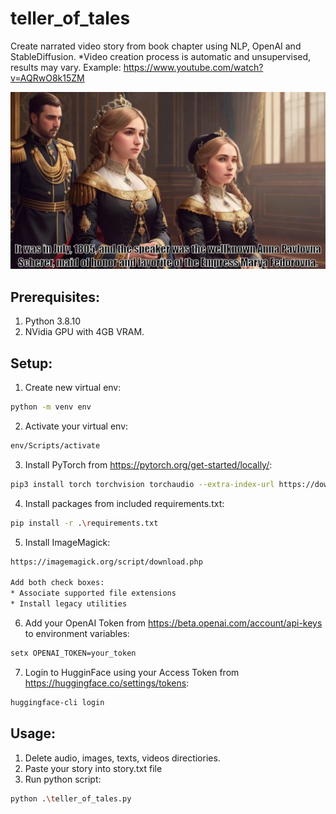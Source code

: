 # teller_of_tales
Create narrated video story from book chapter using NLP, OpenAI and StableDiffusion. 
*Video creation process is automatic and unsupervised, results may vary.
Example: https://www.youtube.com/watch?v=AQRwO8k15ZM

![alt text](https://github.com/dawmro/teller_of_tales/blob/main/screenshot.png?raw=true)

## Prerequisites:
1. Python 3.8.10
2. NVidia GPU with 4GB VRAM. 

## Setup:
1. Create new virtual env:
``` sh
python -m venv env
```
2. Activate your virtual env:
``` sh
env/Scripts/activate
```
3. Install PyTorch from https://pytorch.org/get-started/locally/:
``` sh
pip3 install torch torchvision torchaudio --extra-index-url https://download.pytorch.org/whl/cu116
```
4. Install packages from included requirements.txt:
``` sh
pip install -r .\requirements.txt
```
5. Install ImageMagick:
``` sh
https://imagemagick.org/script/download.php

Add both check boxes:
* Associate supported file extensions
* Install legacy utilities
```
6. Add your OpenAI Token from https://beta.openai.com/account/api-keys to environment variables:
``` sh
setx OPENAI_TOKEN=your_token
```
7. Login to HugginFace using your Access Token from https://huggingface.co/settings/tokens:
``` sh
huggingface-cli login
```



## Usage:
1. Delete audio, images, texts, videos directiories.
2. Paste your story into story.txt file
3. Run python script:
``` sh
python .\teller_of_tales.py
```
